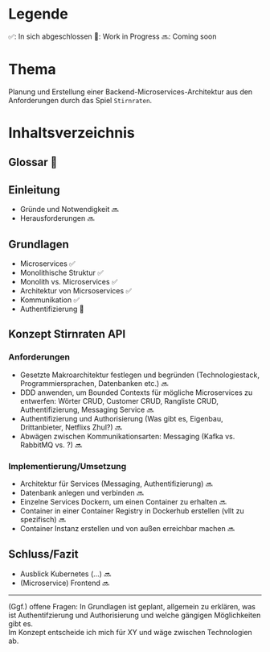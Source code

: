 
# Legende
 ✅: In sich abgeschlossen
 🔨: Work in Progress
 🔜: Coming soon

# Thema
Planung und Erstellung einer Backend-Microservices-Architektur aus den Anforderungen durch das Spiel  `Stirnraten`. 

# Inhaltsverzeichnis

## Glossar 🔨

## Einleitung
* Gründe und Notwendigkeit 🔜
* Herausforderungen 🔜

## Grundlagen
* Microservices ✅
* Monolithische Struktur ✅
* Monolith vs. Microservices  ✅ 
* Architektur von Micrsoservices ✅ 
* Kommunikation ✅
* Authentifizierung 🔨

## Konzept Stirnraten API 
### Anforderungen
* Gesetzte Makroarchitektur festlegen und begründen (Technologiestack, Programmiersprachen, Datenbanken etc.) 🔜
* DDD anwenden, um Bounded Contexts für mögliche Microservices zu entwerfen: Wörter CRUD, Customer CRUD, Rangliste CRUD, Authentifizierung, Messaging Service  🔜
* Authentifizierung und Authorisierung (Was gibt es, Eigenbau, Drittanbieter, Netflixs Zhul?) 🔜
* Abwägen zwischen Kommunikationsarten: Messaging (Kafka vs. RabbitMQ vs. ?) 🔜

### Implementierung/Umsetzung
* Architektur für Services (Messaging, Authentifizierung) 🔜
* Datenbank anlegen und verbinden 🔜
* Einzelne Services Dockern, um einen Container zu erhalten 🔜
* Container in einer Container Registry in Dockerhub erstellen (vllt zu spezifisch) 🔜
* Container Instanz erstellen und von außen erreichbar machen 🔜

## Schluss/Fazit 
* Ausblick Kubernetes (...) 🔜
* (Microservice) Frontend 🔜

------
(Ggf.) offene Fragen:
In Grundlagen ist geplant, allgemein zu erklären, was ist Authentifzierung und Authorisierung und welche gängigen Möglichkeiten gibt es.  
Im Konzept entscheide ich mich für XY und wäge zwischen Technologien ab.
